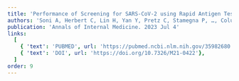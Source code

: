 ```yaml
---
title: 'Performance of Screening for SARS-CoV-2 using Rapid Antigen Tests to Detect Incidence of Symptomatic and Asymptomatic SARS-CoV-2 Infection: findings from the Test Us at Home prospective cohort study'
authors: 'Soni A, Herbert C, Lin H, Yan Y, Pretz C, Stamegna P, …, Colubri A, O''Connor L, Lemon SC, Fahey N, Luzuriaga KL, Hafer N, Roth K, Lowe T, Stenzel T, Heetderks W, Broach J, McManus DD'
publication: 'Annals of Internal Medicine. 2023 Jul 4'
links:
  [
    { 'text': 'PUBMED', url: 'https://pubmed.ncbi.nlm.nih.gov/35982680'},
    { 'text': 'DOI', url: 'https://doi.org/10.7326/M21-0422'},
  ]
order: 9
---
```

